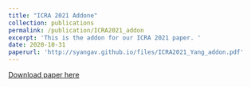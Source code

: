 ```yaml
---
title: "ICRA 2021 Addone"
collection: publications
permalink: /publication/ICRA2021_addon
excerpt: 'This is the addon for our ICRA 2021 paper. '
date: 2020-10-31
paperurl: 'http://syangav.github.io/files/ICRA2021_Yang_addon.pdf'
---
```

[Download paper here](http://syangav.github.io/files/ICRA2021_Yang_addon.pdf)